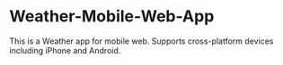 # Weather-Mobile-Web-App
This is a Weather app for mobile web. Supports cross-platform devices including iPhone and Android. 
